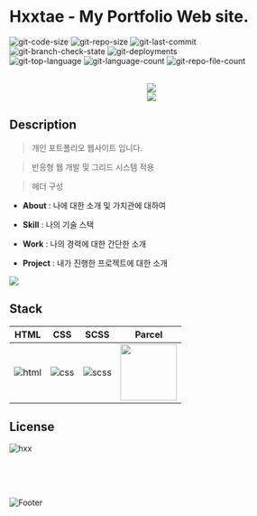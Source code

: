 # Hxxtae - My Portfolio Web site.

![git-code-size](https://img.shields.io/github/languages/code-size/hxxtae/heetae?color=%23&logo=github)
![git-repo-size](https://img.shields.io/github/repo-size/hxxtae/heetae?color=%23&logo=github)
![git-last-commit](https://img.shields.io/github/last-commit/hxxtae/heetae?color=%23e7e7e7&logo=github)
![git-branch-check-state](https://img.shields.io/github/checks-status/hxxtae/heetae/main?label=main&logo=github)
![git-deployments](https://img.shields.io/github/deployments/hxxtae/heetae/heetae?logo=github&label=deploy-state)   
![git-top-language](https://img.shields.io/github/languages/top/hxxtae/heetae?color=hotpink)
![git-language-count](https://img.shields.io/github/languages/count/hxxtae/heetae)
![git-repo-file-count](https://img.shields.io/github/directory-file-count/hxxtae/heetae)   

<p align="center">
  <br>
  <img src="https://user-images.githubusercontent.com/79623316/177762683-bb7e8b80-31ae-4d0c-8ac5-2d771baf4eb6.svg">
  <br>
  <img src="https://user-images.githubusercontent.com/79623316/177762203-024671da-e675-41f5-bb2b-a53155eb8020.svg">
  <br>
</p>

## Description

> 개인 포트폴리오 웹사이트 입니다.   

> 반응형 웹 개발 및 그리드 시스템 적용   

> 헤더 구성
  - **About** : 나에 대한 소개 및 가치관에 대하여

  - **Skill** : 나의 기술 스택

  - **Work** : 나의 경력에 대한 간단한 소개

  - **Project** : 내가 진행한 프로젝트에 대한 소개
  
<p align="left">
  <img src="https://user-images.githubusercontent.com/79623316/178262740-c9e0dbd7-8712-40d8-958e-a005e26d3a02.png">
</p>


## Stack

| HTML    | CSS    | SCSS    | Parcel    |
| :-----: | :----: | :-----: | :-------: |
| ![html] | ![css] | ![scss] | <img src="https://parceljs.org/avatar.accb250e.png" style="width: 100px"> |


## License

![hxx](https://img.shields.io/github/license/hxxtae/heetae?color=%23fff)

[html]: https://user-images.githubusercontent.com/79623316/177504608-74a99b4c-d754-44a9-848d-6d83cf930b12.svg
[css]: https://user-images.githubusercontent.com/79623316/177504549-f4a06403-79bc-4a28-9910-98ed15b19d34.svg
[scss]: https://user-images.githubusercontent.com/79623316/177504474-68c4ec37-029f-49ea-ac37-680e7b882a33.svg
[parcel]: https://parceljs.org/avatar.accb250e.png

<br/>
<br/>
<br/>

![Footer](https://capsule-render.vercel.app/api?type=waving&color=e7e7e7&height=200&text=Hxxtae.&fontSize=14&fontAlign=93&fontAlignY=80&section=footer)